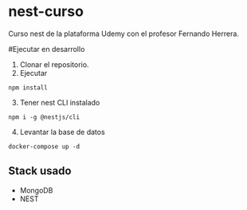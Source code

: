# nest-curso
Curso nest de la plataforma Udemy con el profesor Fernando Herrera.

#Ejecutar en desarrollo
1. Clonar el repositorio.
2. Ejecutar
```
npm install
```
3. Tener nest CLI instalado
```
npm i -g @nestjs/cli
```

4. Levantar la base de datos
```
docker-compose up -d
```


## Stack usado 
* MongoDB
* NEST

